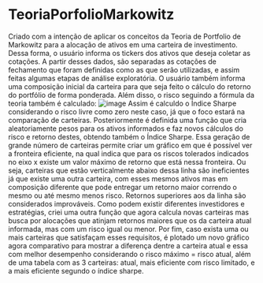 # TeoriaPorfolioMarkowitz
Criado com a intenção de aplicar os conceitos da Teoria de Portfolio de Markowitz para a alocação de ativos em uma carteira de investimento. Dessa forma, o usuário informa os tickers dos ativos que deseja coletar as cotações.
A partir desses dados, são separadas as cotações de fechamento que foram definidas como as que serão utilizadas, e assim feitas algumas etapas de análise exploratória.
O usuário também informa uma composição inicial da carteira para que seja feito o cálculo do retorno do portfólio de forma ponderada. Além disso, o risco seguindo a fórmula da teoria
também é calculado: ![image](https://github.com/augustorvasques/TeoriaPorfolioMarkowitz/assets/166548437/fb21b055-414d-4487-94e4-ef2a510619f5)
Assim é calculdo o Índice Sharpe considerando o risco livre como zero neste caso, já que o foco estará na comparação de carteiras.
Posteriormente é definida uma função que cria aleatoriamente pesos para os ativos informados e faz novos cálculos do risco e retorno destes, obtendo também o Índice Sharpe.
Essa geração de grande número de carteiras permite criar um gráfico em que é possível ver a fronteira eficiente, na qual indica que para os riscos tolerados indicados no eixo x
existe um valor máximo de retorno que está nessa fronteira. Ou seja, carteiras que estão verticalmente abaixo dessa linha são ineficientes já que existe uma outra carteira, com
esses mesmos ativos mas em composição diferente que pode entregar um retorno maior correndo o mesmo ou até mesmo menos risco. Retornos superiores aos da linha são considerados
improváveis.
Como podem existir diferentes investidores e estratégias, criei uma outra função que agora calcula novas carteiras mas busca por alocações que atinjam retornos maiores que os
da carteira atual informada, mas com um risco igual ou menor. Por fim, caso exista uma ou mais carteiras que satisfaçam esses requisitos, é plotado um novo gráfico agora comparativo
para mostrar a diferença dentre a carteira atual e essa com melhor desempenho considerando o risco máximo = risco atual, além de uma tabela com as 3 carteiras: atual, mais eficiente
com risco limitado, e a mais eficiente segundo o índice sharpe.
